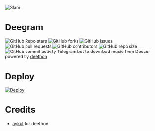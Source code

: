![Slam](https://telegra.ph/file/db03910496f06094f1f7a.jpg)
# Deegram
![GitHub Repo stars](https://img.shields.io/github/stars/breakdowns/deegram)
![GitHub forks](https://img.shields.io/github/forks/breakdowns/deegram)
![GitHub issues](https://img.shields.io/github/issues/breakdowns/deegram)
![GitHub pull requests](https://img.shields.io/github/issues-pr/breakdowns/deegram)
![GitHub contributors](https://img.shields.io/github/contributors/breakdowns/deegram)
![GitHub repo size](https://img.shields.io/github/repo-size/breakdowns/deegram)
![GitHub commit activity](https://img.shields.io/github/commit-activity/m/breakdowns/deegram)
Telegram bot to download music from Deezer powered by [deethon](https://github.com/deethon)
# Deploy
[![Deploy](https://www.herokucdn.com/deploy/button.svg)](https://heroku.com/deploy)
# Credits
- [aykxt](https://github.com/aykxt) for deethon
